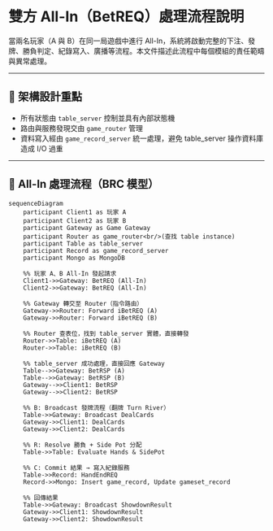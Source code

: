 # 雙方 All-In（BetREQ）處理流程說明

當兩名玩家（A 與 B）在同一局遊戲中進行 All-In，系統將啟動完整的下注、發牌、勝負判定、紀錄寫入、廣播等流程。本文件描述此流程中每個模組的責任範疇與異常處理。

---

## 🎯 架構設計重點

- 所有狀態由 `table_server` 控制並具有內部狀態機
- 路由與服務發現交由 `game_router` 管理
- 資料寫入經由 `game_record_server` 統一處理，避免 table_server 操作資料庫造成 I/O 過重

---

## 🧩 All-In 處理流程（BRC 模型）

```mermaid
sequenceDiagram
    participant Client1 as 玩家 A
    participant Client2 as 玩家 B
    participant Gateway as Game Gateway
    participant Router as game_router<br/>(查找 table instance)
    participant Table as table_server
    participant Record as game_record_server
    participant Mongo as MongoDB

    %% 玩家 A、B All-In 發起請求
    Client1->>Gateway: BetREQ (All-In)
    Client2->>Gateway: BetREQ (All-In)

    %% Gateway 轉交至 Router（指令路由）
    Gateway->>Router: Forward iBetREQ (A)
    Gateway->>Router: Forward iBetREQ (B)

    %% Router 查表位，找到 table_server 實體，直接轉發
    Router->>Table: iBetREQ (A)
    Router->>Table: iBetREQ (B)

    %% table_server 成功處理，直接回應 Gateway
    Table-->>Gateway: BetRSP (A)
    Table-->>Gateway: BetRSP (B)
    Gateway-->>Client1: BetRSP
    Gateway-->>Client2: BetRSP

    %% B: Broadcast 發牌流程（翻牌 Turn River）
    Table->>Gateway: Broadcast DealCards
    Gateway->>Client1: DealCards
    Gateway->>Client2: DealCards

    %% R: Resolve 勝負 + Side Pot 分配
    Table->>Table: Evaluate Hands & SidePot

    %% C: Commit 結果 → 寫入紀錄服務
    Table->>Record: HandEndREQ
    Record->>Mongo: Insert game_record, Update gameset_record

    %% 回傳結果
    Table->>Gateway: Broadcast ShowdownResult
    Gateway->>Client1: ShowdownResult
    Gateway->>Client2: ShowdownResult
```